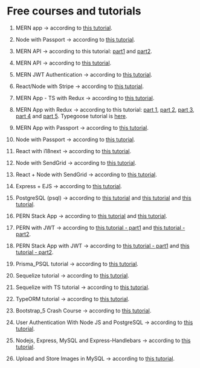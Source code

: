 # Free courses and tutorials

1. MERN app -> according to [this tutorial](https://www.youtube.com/watch?v=_2Nid40Jbgc).

2. Node with Passport -> according to [this tutorial](https://www.youtube.com/watch?v=IUPHbf9cw74).

3. MERN API -> according to this tutorial: [part1](https://www.youtube.com/watch?v=1o9YOHeKhNQ) and
   [part2](https://www.youtube.com/watch?v=FXzsv2BJLKs).

4. MERN API -> according to [this tutorial](https://www.youtube.com/watch?v=72_5_YuDCNA).

5. MERN JWT Authentication -> according to [this tutorial](https://www.youtube.com/watch?v=duyv0se4eNs).

6. React/Node with Stripe -> according to [this tutorial](https://www.youtube.com/watch?v=lbEFSP1WAv0).

7. MERN App - TS with Redux -> according to [this tutorial](https://www.youtube.com/watch?v=a9NRFuMKV4o).

8. MERN App with Redux -> according to this tutorial: [part 1](https://www.youtube.com/watch?v=ngc9gnGgUdA),
   [part 2](https://www.youtube.com/watch?v=aibtHnbeuio&t=0s), [part 3](https://www.youtube.com/watch?v=LKlO8vLvUao),
   [part 4](https://www.youtube.com/watch?v=LYWgPSbPDfQ) and [part 5](https://www.youtube.com/watch?v=46NRrn4xi5Y). Typegoose
   tutorial is [here](https://dev.to/franciscomendes10866/how-to-build-type-safe-api-with-typegoose-and-expressjs-20oa).

9. MERN App with Passport -> according to [this tutorial](https://www.youtube.com/watch?v=Gwru3BueuiE).

10. Node with Passport -> according to [this tutorial](https://www.youtube.com/watch?v=6FOq4cUdH8k).

11. React with i18next -> according to [this tutorial](https://www.youtube.com/watch?v=baLjPx_wFi4).

12. Node with SendGrid -> according to [this tutorial](https://www.youtube.com/watch?v=G7iLLFKZVWA).

13. React + Node with SendGrid -> according to [this tutorial](https://www.youtube.com/watch?v=NIqti2oEm20).

14. Express + EJS -> according to [this tutorial](https://www.youtube.com/watch?v=PozEoga90r8).

15. PostgreSQL (psql) -> according to [this tutorial](https://www.youtube.com/watch?v=BLH3s5eTL4Y) and
    [this tutorial](https://www.geeksforgeeks.org/postgresql-psql-commands) and
    [this tutorial](https://www.digitalocean.com/community/tutorials/how-to-install-and-use-postgresql-on-ubuntu-20-04).

16. PERN Stack App -> according to [this tutorial](https://www.youtube.com/watch?v=ldYcgPKEZC8) and
    [this tutorial](https://www.youtube.com/watch?v=ZJxUOOND5_A).

17. PERN with JWT -> according to [this tutorial - part1](https://www.youtube.com/watch?v=7UQBMb8ZpuE) and
    [this tutorial - part2](https://www.youtube.com/watch?v=cjqfF5hyZFg).

18. PERN Stack App with JWT -> according to [this tutorial - part1](https://www.youtube.com/watch?v=l3njf_tU8us) and
    [this tutorial - part2](https://www.youtube.com/watch?v=25kouonvUbg).

19. Prisma_PSQL tutorial -> according to [this tutorial](https://www.youtube.com/watch?v=Ehv69qFvN2I).

20. Sequelize tutorial -> according to [this tutorial](https://www.youtube.com/watch?v=3qlnR9hK-lQ).

21. Sequelize with TS tutorial -> according to [this tutorial](https://www.youtube.com/watch?v=VyEKwp6Q4fY).

22. TypeORM tutorial -> according to [this tutorial](https://www.youtube.com/watch?v=Paz0gnODPE0).

23. Bootstrap_5 Crash Course -> according to [this tutorial](https://www.youtube.com/watch?v=Jyvffr3aCp0).

24. User Authentication With Node JS and PostgreSQL -> according to
    [this tutorial](https://www.youtube.com/watch?v=vxu1RrR0vbw).

25. Nodejs, Express, MySQL and Express-Handlebars -> according to
    [this tutorial](https://www.youtube.com/watch?v=1aXZQcG2Y6I).

26. Upload and Store Images in MySQL -> according to [this tutorial](https://www.youtube.com/watch?v=hyJiNTFtQic).
